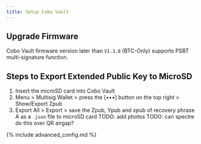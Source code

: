 ```yaml
---
title: Setup Cobo Vault
---
```


## Upgrade Firmware
Cobo Vault firmware version later than `V1.3.0` (BTC-Only) supports PSBT multi-signature function.

## Steps to Export Extended Public Key to MicroSD
1. Insert the microSD card into Cobo Vault
2. Menu > Multisig Wallet > press the [•••] button on the top right > Show/Export Zpub
3. Export All > Export > save the Zpub, Ypub and xpub of recovery phrase A as a `.json` file to microSD card
TODO: add photos
TODO: can spectre do this over QR airgap?


{% include advanced_config.md %}
